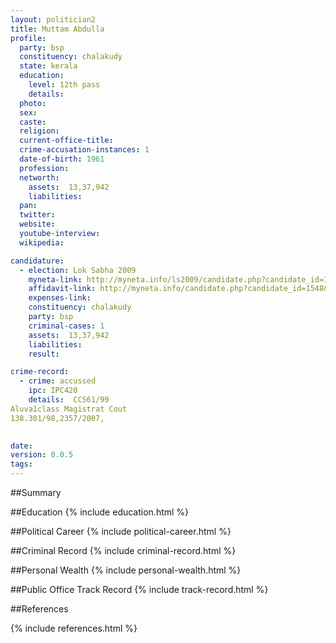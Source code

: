 ```yaml
---
layout: politician2
title: Muttam Abdulla
profile: 
  party: bsp
  constituency: chalakudy
  state: kerala
  education: 
    level: 12th pass
    details: 
  photo: 
  sex: 
  caste: 
  religion: 
  current-office-title: 
  crime-accusation-instances: 1
  date-of-birth: 1961
  profession: 
  networth: 
    assets:  13,37,942
    liabilities: 
  pan: 
  twitter: 
  website: 
  youtube-interview: 
  wikipedia: 

candidature: 
  - election: Lok Sabha 2009
    myneta-link: http://myneta.info/ls2009/candidate.php?candidate_id=1548
    affidavit-link: http://myneta.info/candidate.php?candidate_id=1548&scan=original
    expenses-link: 
    constituency: chalakudy 
    party: bsp
    criminal-cases: 1
    assets:  13,37,942
    liabilities: 
    result:  

crime-record: 
  - crime: accussed
    ipc: IPC420
    details:  CC561/99
Aluva1class Magistrat Cout
138.301/98,2357/2007,
  

date: 
version: 0.0.5
tags: 
---
```

##Summary


##Education
{% include education.html %}


##Political Career
{% include political-career.html %}


##Criminal Record
{% include criminal-record.html %}


##Personal Wealth
{% include personal-wealth.html %}


##Public Office Track Record
{% include track-record.html %}


##References


{% include references.html %}